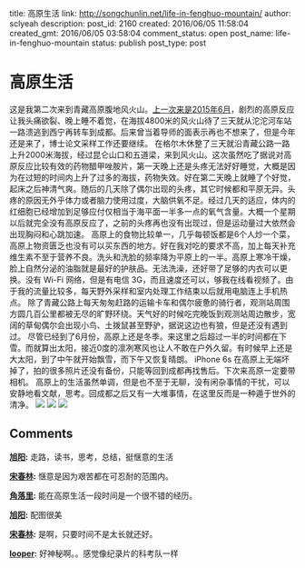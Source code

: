 title: 高原生活
link: http://songchunlin.net/life-in-fenghuo-mountain/
author: sclyeah
description: 
post_id: 2160
created: 2016/06/05 11:58:04
created_gmt: 2016/06/05 03:58:04
comment_status: open
post_name: life-in-fenghuo-mountain
status: publish
post_type: post

# 高原生活

这是我第二次来到青藏高原腹地风火山。[上一次来是2015年6月](/my-impression-of-qinghai/)，剧烈的高原反应让我头痛欲裂、晚上睡不着觉，在海拔4800米的风火山待了三天就从沱沱河车站一路溃逃到西宁再转车到成都。后来曾当着导师的面表示再也不想来了，但是今年还是来了，博士论文采样工作还要继续。 在格尔木休整了三天就沿青藏公路一路上升2000米海拔，经过昆仑山口和五道梁，来到风火山。这次虽然吃了据说对高原反应比较有效的药物醋甲唑胺片，第一天晚上还是头疼无法好好睡觉，大概是因为在过短的时间内上升了过多的海拔，药物失效。好在第二天晚上就睡了个好觉，起床之后神清气爽。随后的几天除了偶尔出现的头疼，其它时候都和平原无异。头疼的原因无外乎体力或者脑力使用过度，大脑供氧不足。经过几天的适应，体内的红细胞已经增加到足够应付仅相当于海平面一半多一点的氧气含量。大概一个星期以后就完全没有高原反应了，之前的头疼再也没有出现过，但是运动量过大依然会出现胸闷和心跳加速。 高原上的食物比较单一，几乎每顿饭都是6个人炒一个菜，高原上物资匮乏也没有可以买东西的地方。好在我对吃的要求不高，加上每天补充维生素不至于营养不良。洗头和洗脸的频率降为平原上的一半。高原上寒冷干燥，脸上自然分泌的油脂就是最好的护肤品。无法洗澡，还好带了足够的内衣可以更换。没有 Wi-Fi 网络，但是有电信 3G，而且速度还可以，够我在线看视频了。由于我的流量比较多，每天野外采样和室内处理工作结束以后就用电脑连上手机热点。 除了青藏公路上每天匆匆赶路的运输卡车和偶尔疲惫的骑行者，观测站周围方圆几百公里都被无尽的旷野环绕。天气好的时候吃完晚饭到观测站周边散步，宽阔的草甸偶尔会出现小鸟、土拨鼠甚至野驴，据说这边也有狼，但是还没有遇到过。 尽管已经到了6月份，高原上还是冬季。来这里之后超过一半的时间都在下雪。而就算出太阳，接近0度的凛冽寒风也让人不敢在户外久留。有时候早上还是大太阳，到了中午就开始飘雪，而下午又恢复晴朗。 iPhone 6s 在高原上无端坏掉了，拍的很多照片还没有备份，只能等回到成都再找售后。下次来高原一定要带相机。 高原上的生活虽然单调，但是也不至于无聊，没有闲杂事情的干扰，可以安静地看文献，思考。回成都之后又有一大堆事情，在这里反而是一种遁于世外的清净。 ![](http://7b1fc2.com1.z0.glb.clouddn.com/DSC00009.jpg) ![](http://7b1fc2.com1.z0.glb.clouddn.com/DSC00014.jpg) ![](http://7b1fc2.com1.z0.glb.clouddn.com/DSC00139.jpg)

## Comments

**[旭阳](#87112 "2016-06-08 17:20:21"):** 走路，读书，思考，总结，挺惬意的生活

**[宋春林](#87120 "2016-06-09 14:29:26"):** 惬意是因为艰苦都在可忍耐的范围内。

**[角落里](#87132 "2016-06-11 03:48:28"):** 能在高原生活一段时间是一个很不错的经历。

**[旭阳](#87152 "2016-06-12 14:48:07"):** 配图很美

**[宋春林](#87153 "2016-06-12 17:34:19"):** 是啊，只要时间不是太长就还好。

**[looper](#92986 "2016-06-23 09:47:24"):** 好神秘啊。。感觉像纪录片的科考队一样

